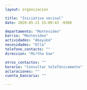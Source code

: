 ```yaml
---
layout: organizacion

title: "Iniciativa vecinal"
date: 2020-05-21 15:09:43 -0300

departamento: "Montevideo"
barrio: "Montevideo"
actividades: "Abayubá"
necesidades: "Olla"
telefono_contacto: ""
direccion: "Mirtha Gao"

otros_contactos: ""
horario: "Consultar telefónicamente"
aclaraciones: ""
cuenta_bancaria: ""

---
```

